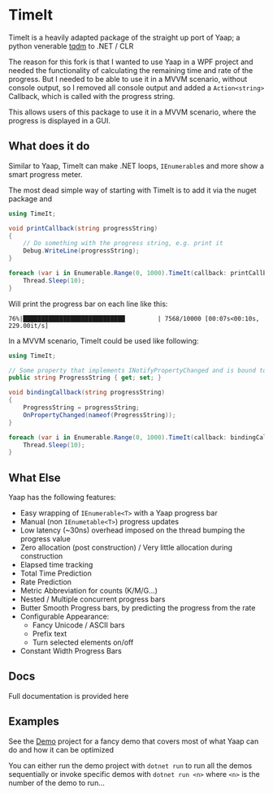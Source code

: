 # TimeIt

TimeIt is a heavily adapted package of the straight up port of Yaap; a python venerable [tqdm](https://github.com/tqdm/tqdm) to .NET / CLR

The reason for this fork is that I wanted to use Yaap in a WPF project and needed the functionality of calculating the remaining time 
and rate of the progress. But I needed to be able to use it in a MVVM scenario, without console output, so
I removed all console output and added a `Action<string>` Callback, which is called with the progress string.

This allows users of this package to use it in a MVVM scenario, where the progress is displayed in a GUI.

## What does it do

Similar to Yaap, TimeIt can make .NET loops, `IEnumerable`s  and more show a smart progress meter.


The most dead simple way of starting with TimeIt is to add it via the nuget package and 

```c#
using TimeIt;

void printCallback(string progressString)
{
    // Do something with the progress string, e.g. print it
    Debug.WriteLine(progressString);
}

foreach (var i in Enumerable.Range(0, 1000).TimeIt(callback: printCallback)) {
    Thread.Sleep(10);
}
```

Will print the progress bar on each line like this:

```
76%|████████████████████████████         | 7568/10000 [00:07s<00:10s, 229.00it/s]
```

In a MVVM scenario, TimeIt could be used like following:

```c#
using TimeIt;

// Some property that implements INotifyPropertyChanged and is bound to the GUI
public string ProgressString { get; set; }

void bindingCallback(string progressString)
{
    ProgressString = progressString;
    OnPropertyChanged(nameof(ProgressString));
}

foreach (var i in Enumerable.Range(0, 1000).TimeIt(callback: bindingCallback)) {
    Thread.Sleep(10);
}
```

## What Else

Yaap has the following features:

* Easy wrapping of `IEnumerable<T>` with a Yaap progress bar
* Manual (non `IEnumetable<T>`) progress updates
* Low latency (~30ns) overhead imposed on the thread bumping the progress value
* Zero allocation (post construction) / Very little allocation during construction
* Elapsed time tracking
* Total Time Prediction
* Rate Prediction
* Metric Abbreviation for counts (K/M/G...)
* Nested / Multiple concurrent progress bars
* Butter Smooth Progress bars, by predicting the  progress from the rate
* Configurable Appearance:
  * Fancy Unicode / ASCII bars
  * Prefix text
  * Turn selected elements on/off
* Constant Width Progress Bars

## Docs

Full documentation is provided here

## Examples

See the [Demo](Demo) project for a fancy demo that covers most of what Yaap can do and how it can be optimized

You can either run the demo project with `dotnet run` to run all the demos sequentially or invoke specific demos with `dotnet run <n>` where `<n>` is the number of the demo to run...